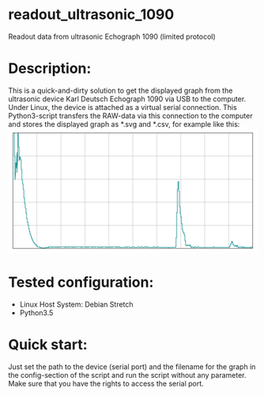 # readout_ultrasonic_1090
Readout data from ultrasonic Echograph 1090 (limited protocol)

# Description:
This is a quick-and-dirty solution to get the displayed graph from the ultrasonic device Karl Deutsch Echograph 1090 via USB to the computer. 
Under Linux, the device is attached as a virtual serial connection. This Python3-script transfers the RAW-data via this connection to the computer and stores the displayed graph as *.svg and *.csv, for example like this:
![ultrasonic-example-grafic](ultrasonic_test_example.svg.png)

# Tested configuration:
 - Linux Host System: Debian Stretch
 - Python3.5
 
# Quick start:
Just set the path to the device (serial port) and the filename for the graph in the config-section of the script and run the script without any parameter. 
Make sure that you have the rights to access the serial port.

